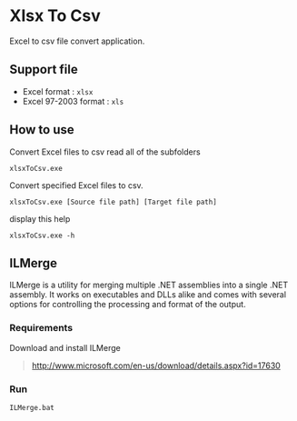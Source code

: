 # Xlsx To Csv
Excel to csv file convert application.

## Support file
* Excel format : `xlsx`
* Excel 97-2003 format : `xls`

## How to use
Convert Excel files to csv read all of the subfolders
```
xlsxToCsv.exe
```

Convert specified Excel files to csv.
```
xlsxToCsv.exe [Source file path] [Target file path]
```

display this help
```
xlsxToCsv.exe -h
```


## ILMerge
ILMerge is a utility for merging multiple .NET assemblies into a single .NET assembly. It works on executables and DLLs alike and comes with several options for controlling the processing and format of the output.

### Requirements
Download and install ILMerge

>http://www.microsoft.com/en-us/download/details.aspx?id=17630

### Run
```
ILMerge.bat
```
